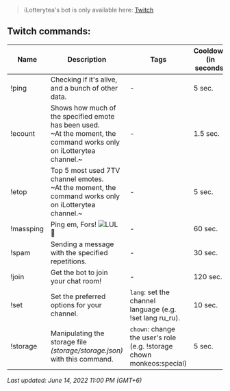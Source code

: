 > iLotterytea's bot is only available here: [Twitch](https://twitch.tv/ilotterytea)

<div id="twitch-commands">
  
  ## Twitch commands:
| Name | Description | Tags | Cooldown (in seconds) | For supa-users only? |
| --- | --- | --- | --- | --- |
| !ping | Checking if it's alive, and a bunch of other data. | - | 5 sec. | False |
| !ecount | Shows how much of the specified emote has been used. <br>~At the moment, the command works only on iLotterytea channel.~ | - | 1.5 sec. | False |
| !etop | Top 5 most used 7TV channel emotes. <br>~At the moment, the command works only on iLotterytea channel.~ |  - | 5 sec. | False |
| !massping | Ping em, Fors! ![LUL](https://static-cdn.jtvnw.net/emoticons/v2/425618/default/dark/1.0) 💪| - | 60 sec. | True |
  | !spam | Sending a message with the specified repetitions. | - | 30 sec. | Only for broadcasters.
  | !join | Get the bot to join your chat room! | - | 120 sec. | False |
  | !set | Set the preferred options for your channel. | `lang`: set the channel language (e.g. !set lang ru_ru). | 10 sec. | Only for broadcasters. |
  | !storage | Manipulating the storage file *(storage/storage.json)* with this command. | `chown`: change the user's role (e.g. !storage chown monkeos:special) | 5 sec. | True
  
  
</div>
<!--| !img | Sends a link to a random image. Unlike the $tl command from supibot, this command captures links to i.nuuls.com, skr.sh, etc. | - | 2.5 sec. | False | 
-e:`7tv\|ffz\|bttv\|ttv`: Get the top 5 channel emotes of the specified third-party emote service.
-c:`Twitch Username`: Get data from the specified channel.
-->

*Last updated: June 14, 2022 11:00 PM (GMT+6)*
